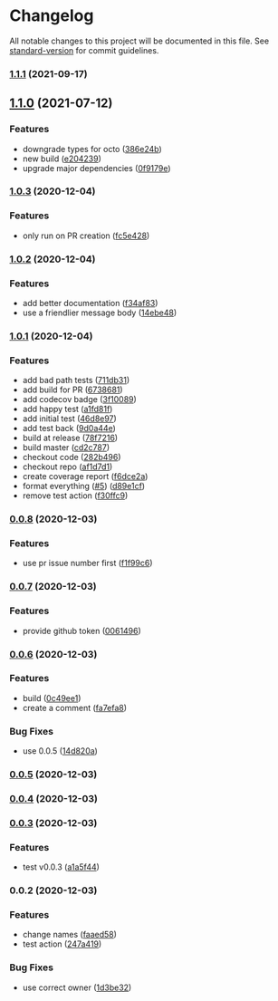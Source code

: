 # Changelog

All notable changes to this project will be documented in this file. See [standard-version](https://github.com/conventional-changelog/standard-version) for commit guidelines.

### [1.1.1](https://github.com/john-d-pelingo/jira-link-issue-action/compare/v1.1.0...v1.1.1) (2021-09-17)

## [1.1.0](https://github.com/john-d-pelingo/jira-link-issue-action/compare/v1.0.3...v1.1.0) (2021-07-12)


### Features

* downgrade types for octo ([386e24b](https://github.com/john-d-pelingo/jira-link-issue-action/commit/386e24bc64b31270708b8a6c9aa13d55d8f7707b))
* new build ([e204239](https://github.com/john-d-pelingo/jira-link-issue-action/commit/e20423904192b43fc6ad6761e078f212d3395cb5))
* upgrade major dependencies ([0f9179e](https://github.com/john-d-pelingo/jira-link-issue-action/commit/0f9179eb91fcb4b2ac1384df72ec7af5551b58e3))

### [1.0.3](https://github.com/john-d-pelingo/jira-link-issue-action/compare/v1.0.2...v1.0.3) (2020-12-04)


### Features

* only run on PR creation ([fc5e428](https://github.com/john-d-pelingo/jira-link-issue-action/commit/fc5e428b4e87f2a0b8aa192aa99617d787081d1c))

### [1.0.2](https://github.com/john-d-pelingo/jira-link-issue-action/compare/v1.0.1...v1.0.2) (2020-12-04)


### Features

* add better documentation ([f34af83](https://github.com/john-d-pelingo/jira-link-issue-action/commit/f34af8350ccdf15ef20f0baf61586328882fde5f))
* use a friendlier message body ([14ebe48](https://github.com/john-d-pelingo/jira-link-issue-action/commit/14ebe481f87e379b2e4b22817237b2b994ce8258))

### [1.0.1](https://github.com/john-d-pelingo/jira-link-issue-action/compare/v0.0.8...v1.0.1) (2020-12-04)


### Features

* add bad path tests ([711db31](https://github.com/john-d-pelingo/jira-link-issue-action/commit/711db316cceaf7707260150fe94dfc6cdc14f280))
* add build for PR ([6738681](https://github.com/john-d-pelingo/jira-link-issue-action/commit/67386814678597e2d8b412cf4ef923312c95b77d))
* add codecov badge ([3f10089](https://github.com/john-d-pelingo/jira-link-issue-action/commit/3f10089cd2413c57bd2ca84bb11a80cc4c6e70ab))
* add happy test ([a1fd81f](https://github.com/john-d-pelingo/jira-link-issue-action/commit/a1fd81fdc86fb59f7f7709ffe526cb9b7f429a29))
* add initial test ([46d8e97](https://github.com/john-d-pelingo/jira-link-issue-action/commit/46d8e97cbc2ff8153876b1ff858bd2efa8b9dcbb))
* add test back ([9d0a44e](https://github.com/john-d-pelingo/jira-link-issue-action/commit/9d0a44e410dbc0c6c79a4c532312f1d22a594ce1))
* build at release ([78f7216](https://github.com/john-d-pelingo/jira-link-issue-action/commit/78f72161277363209107998dcd468f9c182bd606))
* build master ([cd2c787](https://github.com/john-d-pelingo/jira-link-issue-action/commit/cd2c787417483284a65a14f03010919c34979c44))
* checkout code ([282b496](https://github.com/john-d-pelingo/jira-link-issue-action/commit/282b4961a6f3bc382e1da1cdae6c8a1bbc5cbc7a))
* checkout repo ([af1d7d1](https://github.com/john-d-pelingo/jira-link-issue-action/commit/af1d7d151bdd28cff4d836e3a7c20c10f4a8381a))
* create coverage report ([f6dce2a](https://github.com/john-d-pelingo/jira-link-issue-action/commit/f6dce2a2375264f6388a1c622aaebc38a807561d))
* format everything ([#5](https://github.com/john-d-pelingo/jira-link-issue-action/issues/5)) ([d89e1cf](https://github.com/john-d-pelingo/jira-link-issue-action/commit/d89e1cfa0496abdde01f3752c22de28d359bce11))
* remove test action ([f30ffc9](https://github.com/john-d-pelingo/jira-link-issue-action/commit/f30ffc97e9ed57b70b48b7bdab7e1c370a4aca46))

### [0.0.8](https://github.com/john-d-pelingo/jira-link-issue-action/compare/v0.0.7...v0.0.8) (2020-12-03)


### Features

* use pr issue number first ([f1f99c6](https://github.com/john-d-pelingo/jira-link-issue-action/commit/f1f99c642f39379dba1bea87e76e03be56a4a0d0))

### [0.0.7](https://github.com/john-d-pelingo/jira-link-issue-action/compare/v0.0.6...v0.0.7) (2020-12-03)


### Features

* provide github token ([0061496](https://github.com/john-d-pelingo/jira-link-issue-action/commit/0061496ef81e7593ceef8dafd342a41f9d20de1f))

### [0.0.6](https://github.com/john-d-pelingo/jira-link-issue-action/compare/v0.0.5...v0.0.6) (2020-12-03)


### Features

* build ([0c49ee1](https://github.com/john-d-pelingo/jira-link-issue-action/commit/0c49ee145f729030eeb16fb38d8f2e0c6e3e8953))
* create a comment ([fa7efa8](https://github.com/john-d-pelingo/jira-link-issue-action/commit/fa7efa8c680d05a08461dec5e32bc7b5184cc774))


### Bug Fixes

* use 0.0.5 ([14d820a](https://github.com/john-d-pelingo/jira-link-issue-action/commit/14d820ac2ecd4027979de5997c48720ab9122ad7))

### [0.0.5](https://github.com/john-d-pelingo/jira-link-issue-action/compare/v0.0.4...v0.0.5) (2020-12-03)

### [0.0.4](https://github.com/john-d-pelingo/jira-link-issue-action/compare/v0.0.3...v0.0.4) (2020-12-03)

### [0.0.3](https://github.com/john-d-pelingo/jira-link-issue-action/compare/v0.0.2...v0.0.3) (2020-12-03)


### Features

* test v0.0.3 ([a1a5f44](https://github.com/john-d-pelingo/jira-link-issue-action/commit/a1a5f44b4ec991ce276ff2fd7f13d9d70a80e9a7))

### 0.0.2 (2020-12-03)


### Features

* change names ([faaed58](https://github.com/john-d-pelingo/jira-link-issue-action/commit/faaed58fa9bb7807dcd0981a5d47a10cc1fc02c5))
* test action ([247a419](https://github.com/john-d-pelingo/jira-link-issue-action/commit/247a419bbfaf52cbed555c6f2eeeff6624f12f8d))


### Bug Fixes

* use correct owner ([1d3be32](https://github.com/john-d-pelingo/jira-link-issue-action/commit/1d3be32d48a6c0792db5806aeb9d8e6c7c0989c2))

